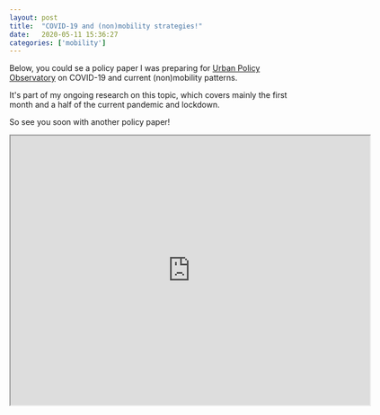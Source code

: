 ```yaml
---
layout: post
title:  "COVID-19 and (non)mobility strategies!"
date:   2020-05-11 15:36:27
categories: ['mobility']
---
```

Below, you could se a policy paper I was preparing for [Urban Policy Observatory](http://obserwatorium.miasta.pl/) on COVID-19 and current (non)mobility patterns.

It's part of my ongoing research on this topic, which covers mainly the first month and a half of the current pandemic and lockdown.

So see you soon with another policy paper!

<iframe src="https://drive.google.com/file/d/1_bhdoq6hI3UKKnBYV_42rV67-gI1rQ92/preview" width="640" height="480"></iframe>